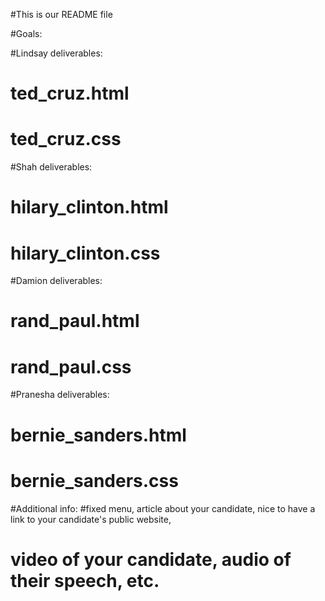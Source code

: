 #This is our README file

#Goals: 

#Lindsay  deliverables:
# ted_cruz.html
# ted_cruz.css

#Shah  deliverables:
# hilary_clinton.html
# hilary_clinton.css

#Damion  deliverables:
# rand_paul.html
# rand_paul.css

#Pranesha  deliverables:
# bernie_sanders.html
# bernie_sanders.css

#Additional info:
#fixed menu, article about your candidate, nice to have a link to your candidate's public website, 
# video of your candidate, audio of their speech, etc.
